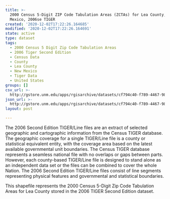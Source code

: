 ```yaml
---
title: >-
  2000 Census 5-Digit ZIP Code Tabulation Areas (ZCTAs) for Lea County, New
  Mexico, 2006se TIGER
created: '2020-12-02T17:22:26.164685'
modified: '2020-12-02T17:22:26.164691'
state: active
type: dataset
tags:
  - 2000 Census 5 Digit Zip Code Tabulation Areas
  - 2006 Tiger Second Edition
  - Census Data
  - County
  - Lea County
  - New Mexico
  - Tiger Data
  - United States
groups: []
csv_url: >-
  http://gstore.unm.edu/apps/rgisarchive/datasets/cf794c40-f789-4467-980e-0ad15cf54946/tgr2006se_lea_zcta500.derived.csv
json_url: >-
  http://gstore.unm.edu/apps/rgisarchive/datasets/cf794c40-f789-4467-980e-0ad15cf54946/tgr2006se_lea_zcta500.derived.json
layout: post

---
```

The 2006 Second Edition TIGER/Line files are an extract of selected geographic and cartographic information from the Census TIGER database.  The geographic coverage for a single TIGER/Line file is a county or statistical equivalent entity, with the coverage area based on the latest available governmental unit boundaries. The Census TIGER database represents a seamless national file with no overlaps or gaps between parts.  However, each county-based TIGER/Line file is designed to stand alone as an independent data set or the files can be combined to cover the whole Nation.  The 2006 Second Edition  TIGER/Line files consist of line segments representing physical features and governmental and statistical boundaries.  

This shapefile represents the 2000 Census 5-Digit Zip Code Tabulation Areas for Lea County stored in the 2006 TIGER Second Edition dataset.
